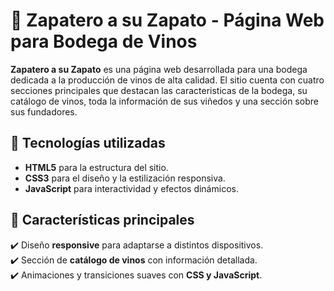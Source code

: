 # 🍷 Zapatero a su Zapato - Página Web para Bodega de Vinos  

**Zapatero a su Zapato** es una página web desarrollada para una bodega dedicada a la producción de vinos de alta calidad. El sitio cuenta con cuatro secciones principales que destacan las caracteristicas de la bodega, su catálogo de vinos, toda la información de sus viñedos y una sección sobre sus fundadores.  

## 🚀 Tecnologías utilizadas  
- **HTML5** para la estructura del sitio.  
- **CSS3** para el diseño y la estilización responsiva.  
- **JavaScript** para interactividad y efectos dinámicos.  

## 📌 Características principales  
✔️ Diseño **responsive** para adaptarse a distintos dispositivos.  
✔️ Sección de **catálogo de vinos** con información detallada.  
✔️ Animaciones y transiciones suaves con **CSS y JavaScript**.  

